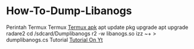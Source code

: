 # How-To-Dump-Libanogs
Perintah Termux
Termux [Termux apk](https://play.google.com/store/apps/details?id=com.awnto.rnx.rtmx)
apt update
pkg upgrade
apt upgrade radare2
cd /sdcard/Dumplibanogs
r2 -w libanogs.so
izz ~+ > dumplibanogs.cs
Tutorial [Tutorial On Yt](https://youtu.be/9PqI96rL1k0?si=TdZ2UCQJ05b0wzc5)
